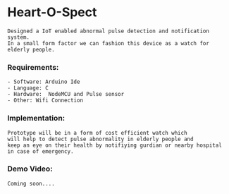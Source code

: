 # Heart-O-Spect
    Designed a IoT enabled abnormal pulse detection and notification system.
    In a small form factor we can fashion this device as a watch for elderly people.


### Requirements:
    - Software: Arduino Ide
    - Language: C
    - Hardware:  NodeMCU and Pulse sensor
    - Other: Wifi Connection

### Implementation:
    Prototype will be in a form of cost efficient watch which
    will help to detect pulse abnormality in elderly people and 
    keep an eye on their health by notifiying gurdian or nearby hospital
    in case of emergency.

### Demo Video:
    Coming soon....

